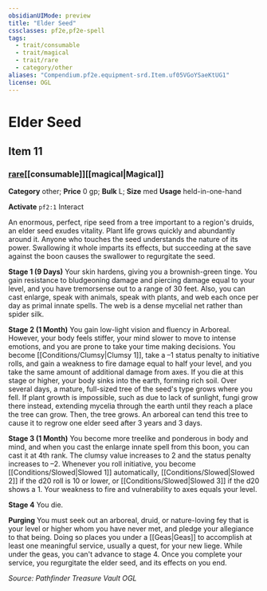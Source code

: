 ```yaml
---
obsidianUIMode: preview
title: "Elder Seed"
cssclasses: pf2e,pf2e-spell
tags:
  - trait/consumable
  - trait/magical
  - trait/rare
  - category/other
aliases: "Compendium.pf2e.equipment-srd.Item.uf05VGoYSaeKtUG1"
license: OGL
---
```

# Elder Seed
## Item 11
### [rare](rare.md "Rare Rarity Trait")[[consumable]][[magical|Magical]]

**Category** other; 
**Price** 0 gp; 
**Bulk** L; **Size** med
**Usage** held-in-one-hand

**Activate** `pf2:1` Interact

An enormous, perfect, ripe seed from a tree important to a region's druids, an elder seed exudes vitality. Plant life grows quickly and abundantly around it. Anyone who touches the seed understands the nature of its power. Swallowing it whole imparts its effects, but succeeding at the save against the boon causes the swallower to regurgitate the seed.

**Stage 1 (9 Days)** Your skin hardens, giving you a brownish-green tinge. You gain resistance to bludgeoning damage and piercing damage equal to your level, and you have tremorsense out to a range of 30 feet. Also, you can cast enlarge, speak with animals, speak with plants, and web each once per day as primal innate spells. The web is a dense mycelial net rather than spider silk.

**Stage 2 (1 Month)** You gain low-light vision and fluency in Arboreal. However, your body feels stiffer, your mind slower to move to intense emotions, and you are prone to take your time making decisions. You become [[Conditions/Clumsy|Clumsy 1]], take a –1 status penalty to initiative rolls, and gain a weakness to fire damage equal to half your level, and you take the same amount of additional damage from axes. If you die at this stage or higher, your body sinks into the earth, forming rich soil. Over several days, a mature, full-sized tree of the seed's type grows where you fell. If plant growth is impossible, such as due to lack of sunlight, fungi grow there instead, extending mycelia through the earth until they reach a place the tree can grow. Then, the tree grows. An arboreal can tend this tree to cause it to regrow one elder seed after 3 years and 3 days.

**Stage 3 (1 Month)** You become more treelike and ponderous in body and mind, and when you cast the enlarge innate spell from this boon, you can cast it at 4th rank. The clumsy value increases to 2 and the status penalty increases to –2. Whenever you roll initiative, you become [[Conditions/Slowed|Slowed 1]] automatically, [[Conditions/Slowed|Slowed 2]] if the d20 roll is 10 or lower, or [[Conditions/Slowed|Slowed 3]] if the d20 shows a 1. Your weakness to fire and vulnerability to axes equals your level.

**Stage 4** You die.

**Purging** You must seek out an arboreal, druid, or nature-loving fey that is your level or higher whom you have never met, and pledge your allegiance to that being. Doing so places you under a [[Geas|Geas]] to accomplish at least one meaningful service, usually a quest, for your new liege. While under the geas, you can't advance to stage 4. Once you complete your service, you regurgitate the elder seed, and its effects on you end.

*Source: Pathfinder Treasure Vault*
*OGL*